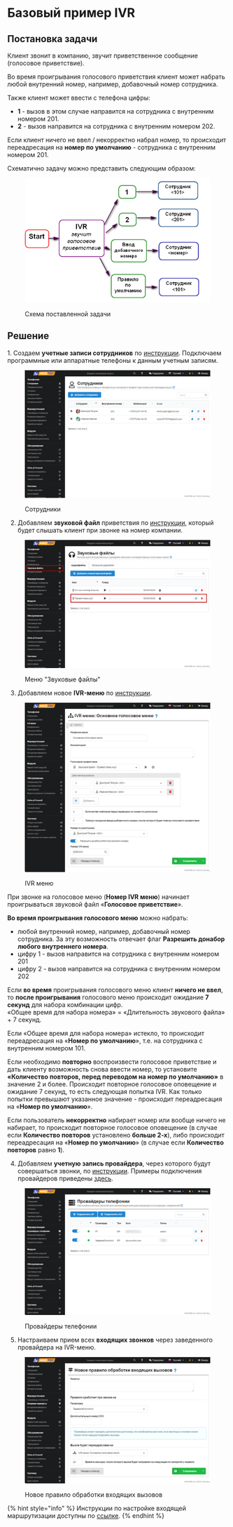 # Базовый пример IVR

## Постановка задачи <a href="#postanovka_zadachi" id="postanovka_zadachi"></a>

Клиент звонит в компанию, звучит приветственное сообщение (голосовое приветствие).

Во время проигрывания голосового приветствия клиент может набрать любой внутренний номер, например, добавочный номер сотрудника.

Также клиент может ввести с телефона цифры:

* **1** - вызов в этом случае направится на сотрудника с внутренним номером 201.
* **2** - вызов направится на сотрудника с внутренним номером 202.

Если клиент ничего не ввел / некорректно набрал номер, то происходит переадресация на **номер по умолчанию** - сотрудника с внутренним номером 201.

Схематично задачу можно представить следующим образом:

<figure><img src="../../.gitbook/assets/image.png" alt=""><figcaption><p>Схема поставленной задачи </p></figcaption></figure>

## Решение <a href="#reshenie" id="reshenie"></a>

&#x20;1\. Создаем **учетные записи сотрудников** по [инструкции](../../manual/telefoniya/extensions.md). Подключаем программные или аппаратные телефоны к данным учетным записям.

<figure><img src="../../.gitbook/assets/extensions (1).png" alt=""><figcaption><p>Сотрудники </p></figcaption></figure>

2. Добавляем **звуковой файл** приветствия по [инструкции](../../manual/telefoniya/sound-files.md), который будет слышать клиент при звонке на номер компании.

<figure><img src="../../.gitbook/assets/SoundFiles.png" alt=""><figcaption><p>Меню "Звуковые файлы"</p></figcaption></figure>

3. Добавляем новое **IVR-меню** по [инструкции](../../manual/telefoniya/ivr-menu.md).

<figure><img src="../../.gitbook/assets/IVRMenu.png" alt=""><figcaption><p>IVR меню</p></figcaption></figure>

При звонке на голосовое меню (**Номер IVR меню**) начинает проигрываться звуковой файл «**Голосовое приветствие**».

**Во время проигрывания голосового меню** можно набрать:

* любой внутренний номер, например, добавочный номер сотрудника. За эту возможность отвечает флаг **Разрешить донабор любого внутреннего номера**.
* цифру 1 - вызов направится на сотрудника с внутренним номером 201
* цифру 2 - вызов направится на сотрудника с внутренним номером 202

Если **во время** проигрывания голосового меню клиент **ничего не ввел**, то **после проигрывания** голосового меню происходит ожидание **7 секунд** для набора комбинации цифр.\
«Общее время для набора номера» = «Длительность звукового файла» + 7 секунд.

Если «Общее время для набора номера» истекло, то происходит переадресация на «**Номер по умолчанию**», т.е. на сотрудника с внутренним номером 101.

Если необходимо **повторно** воспроизвести голосовое приветствие и дать клиенту возможность снова ввести номер, то установите **«Количество повторов, перед переводом на номер по умолчанию»** в значение 2 и более. Происходит повторное голосовое оповещение и ожидание 7 секунд, то есть следующая попытка IVR. Как только попытки превышают указанное значение - происходит переадресация на «**Номер по умолчанию**».

Если пользователь **некорректно** набирает номер или вообще ничего не набирает, то происходит повторное голосовое оповещение (в случае если **Количество повторов** установлено **больше 2-х**), либо происходит переадресация на «**Номер по умолчанию**» (в случае если **Количество повторов** равно **1**).

4. Добавляем **учетную запись провайдера**, через которого будут совершаться звонки, по [инструкции](../../manual/routing/providers.md). Примеры подключения провайдеров приведены [здесь](../providers/).

<figure><img src="../../.gitbook/assets/providers.png" alt=""><figcaption><p>Провайдеры телефонии</p></figcaption></figure>

5. Настраиваем прием всех **входящих звонков** через заведенного провайдера на IVR-меню.

<figure><img src="../../.gitbook/assets/Incoming.png" alt=""><figcaption><p>Новое правило обработки входящих вызовов </p></figcaption></figure>

{% hint style="info" %}
Инструкции по настройке входящей маршрутизации доступны по [ссылке](./).
{% endhint %}
